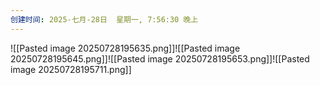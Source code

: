 ```yaml
---
创建时间: 2025-七月-28日  星期一, 7:56:30 晚上
---
```

![[Pasted image 20250728195635.png]]![[Pasted image 20250728195645.png]]![[Pasted image 20250728195653.png]]![[Pasted image 20250728195711.png]]